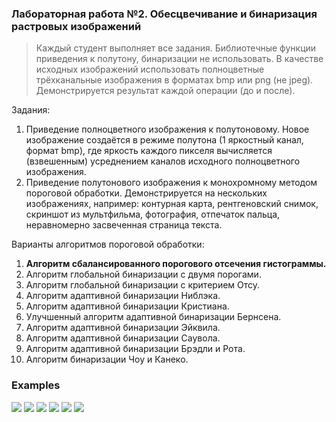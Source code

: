 ### Лабораторная работа №2. Обесцвечивание и бинаризация растровых изображений
> Каждый студент выполняет все задания. Библиотечные функции приведения к
полутону, бинаризации не использовать. В качестве исходных изображений использовать
полноцветные трёхканальные изображения в форматах bmp или png (не jpeg).
Демонстрируется результат каждой операции (до и после).

Задания:
1. Приведение полноцветного изображения к полутоновому. Новое изображение
создаётся в режиме полутона (1 яркостный канал, формат bmp), где яркость
каждого пикселя вычисляется (взвешенным) усреднением каналов исходного
полноцветного изображения.
2. Приведение полутонового изображения к монохромному методом пороговой
обработки. Демонстрируется на нескольких изображениях, например: контурная
карта, рентгеновский снимок, скриншот из мультфильма, фотография, отпечаток
пальца, неравномерно засвеченная страница текста.

Варианты алгоритмов пороговой обработки:
1. **Алгоритм сбалансированного порогового отсечения гистограммы.**
2. Алгоритм глобальной бинаризации с двумя порогами.
3. Алгоритм глобальной бинаризации с критерием Отсу.
4. Алгоритм адаптивной бинаризации Ниблэка.
5. Алгоритм адаптивной бинаризации Кристиана.
6. Улучшенный алгоритм адаптивной бинаризации Бернсена.
7. Алгоритм адаптивной бинаризации Эйквила.
8. Алгоритм адаптивной бинаризации Саувола.
9. Алгоритм адаптивной бинаризации Брэдли и Рота.
10. Алгоритм бинаризации Чоу и Канеко. 


### **Examples**

![](./output/combined/Book.png)
![](./output/combined/Chess.png)
![](./output/combined/Forest.png)
![](./output/combined/Pokemon.png)
![](./output/combined/Printer.png)
![](./output/combined/Tower.png)